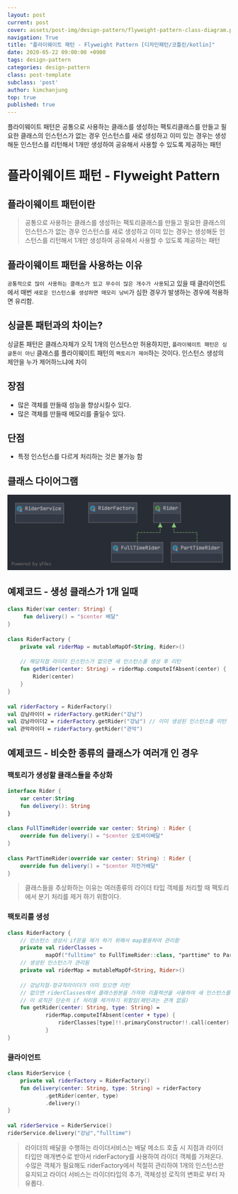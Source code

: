 ```yaml
---
layout: post
current: post
cover: assets/post-img/design-pattern/flyweight-pattern-class-diagram.png
navigation: True
title: "플라이웨이트 패턴 - Flyweight Pattern [디자인패턴/코틀린/kotlin]"
date: 2020-05-22 09:00:00 +0900
tags: design-pattern
categories: design-pattern
class: post-template
subclass: 'post'
author: kimchanjung
top: true
published: true
---
```


플라이웨이트 패턴은 공통으로 사용하는 클래스를 생성하는 팩토리클래스를 만들고 필요한 클래스의 인스턴스가 없는 경우 인스턴스를 새로 생성하고 이미 있는 경우는 생성해둔 인스턴스를 리턴해서 1개만 생성하여 공유해서 사용할 수 있도록 제공하는 패턴

# 플라이웨이트 패턴 - Flyweight Pattern 

## 플라이웨이트 패턴이란 
> 공통으로 사용하는 클래스를 생성하는 팩토리클래스를 만들고 필요한 클래스의 인스턴스가 없는 경우 인스턴스를 새로 생성하고 이미 있는 경우는 생성해둔 인스턴스를 리턴해서 1개만 생성하여 공유해서 사용할 수 있도록 제공하는 패턴

## 플라이웨이트 패턴을 사용하는 이유
`공통적으로 많이 사용하는 클래스가 있고 무수이 많은 개수가 사용`되고 있을 때 클라이언트에서 매번 `새로운 인스턴스를 생성하면 매모리 낭비`가 심한 경우가 발생하는 경우에 적용하면 유리함.

## 싱글톤 패턴과의 차이는?
싱글톤 패턴은 클래스자체가 오직 1개의 인스턴스만 허용하지만, `플라이웨이트 패턴은 싱글톤이 아닌` 클래스를 플라이웨이트 패턴의 `팩토리가 제어`하는 것이다. 인스턴스 생성의 제안을 누가 제어하느냐에 차이

## 장점
- 많은 객체를 만들때 성능을 향상시킬수 있다.
- 많은 객체를 만들때 메모리를 줄일수 있다.
 
## 단점
- 특정 인스턴스를 다르게 처리하는 것은 불가능 함

## 클래스 다이어그램
![class-diagram](/assets/post-img/design-pattern/flyweight-pattern-class-diagram.png)

## 예제코드 - 생성 클래스가 1개 일때

```kotlin
class Rider(var center: String) {
     fun delivery() = "$center 배달"
}

class RiderFactory {
    private val riderMap = mutableMapOf<String, Rider>()

    // 해당지점 라이더 인스턴스가 없으면 새 인스턴스를 생성 후 리턴
    fun getRider(center: String) = riderMap.computeIfAbsent(center) {
        Rider(center)
    }
}

val riderFactory = RiderFactory()
val 강남라이더 = riderFactory.getRider("강남")
val 강남라이더2 = riderFactory.getRider("강남") // 이미 생성된 인스턴스를 리턴
val 관악라이더 = riderFactory.getRider("관악")
```

## 예제코드 - 비슷한 종류의 클래스가 여러개 인 경우 

### 팩토리가 생성할 클래스들을 추상화
```kotlin
interface Rider {
    var center:String
    fun delivery(): String
}

class FullTimeRider(override var center: String) : Rider {
    override fun delivery() = "$center 오토바이배달"
}

class PartTimeRider(override var center: String) : Rider {
    override fun delivery() = "$center 자전거배달"
}
```
> 클래스들을 추상화하는 이유는 여러종류의 라이더 타입 객체를 처리할 때 팩토리에서 분기 처리를 제거 하기 위함이다.

### 팩토리를 생성 
```kotlin
class RiderFactory {
    // 인스턴스 생성시 if문을 제거 하기 위해서 map활용하여 관리함 
    private val riderClasses =
            mapOf("fulltime" to FullTimeRider::class, "parttime" to PartTimeRider::class)
    // 생성된 인스턴스가 관리됨         
    private val riderMap = mutableMapOf<String, Rider>()

    // 강남지점-정규직라이더가 이미 있으면 리턴
    // 없으면 riderClasses에서 클래스원본을 가져와 리플렉션을 사용하여 새 인스턴스를 생성
    // 이 로직은 단순히 if 처리를 제거하기 위함임(패턴과는 관계 없음)
    fun getRider(center: String, type: String) =
            riderMap.computeIfAbsent(center + type) {
                riderClasses[type]!!.primaryConstructor!!.call(center)
            }
}
```

### 클라이언트
```kotlin
class RiderService {
    private val riderFactory = RiderFactory()
    fun delivery(center: String, type: String) = riderFactory
            .getRider(center, type)
            .delivery()
}

val riderService = RiderService()
riderService.delivery("강남","fulltime")
```
> 라이더의 배달을 수행하는 라이더서비스는 배달 메소드 호출 시 지점과 라이더 타입만 매개변수로 받아서 riderFactory를 사용하여 라이더 객체를 가져온다. 수많은 객체가 필요해도 riderFactory에서 적절히 관리하여 1개의 인스턴스만 유지되고 라이더 서비스는 라이더타입의 추가, 객체성성 로직의 변화로 부터 자유롭다.

